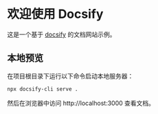 # 欢迎使用 Docsify

这是一个基于 [docsify](https://docsify.js.org/) 的文档网站示例。

## 本地预览

在项目根目录下运行以下命令启动本地服务器：

```bash
npx docsify-cli serve .
```

然后在浏览器中访问 http://localhost:3000 查看文档。
